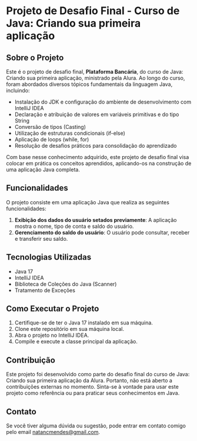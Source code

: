 # Projeto de Desafio Final - Curso de Java: Criando sua primeira aplicação

## Sobre o Projeto

Este é o projeto de desafio final, <strong>Plataforma Bancária</strong>, do curso de Java: Criando sua primeira aplicação, ministrado pela Alura. Ao longo do curso, foram abordados diversos tópicos fundamentais da linguagem Java, incluindo:

- Instalação do JDK e configuração do ambiente de desenvolvimento com IntelliJ IDEA
- Declaração e atribuição de valores em variáveis primitivas e do tipo String
- Conversão de tipos (Casting)
- Utilização de estruturas condicionais (if-else)
- Aplicação de loops (while, for)
- Resolução de desafios práticos para consolidação do aprendizado

Com base nesse conhecimento adquirido, este projeto de desafio final visa colocar em prática os conceitos aprendidos, aplicando-os na construção de uma aplicação Java completa.

## Funcionalidades

O projeto consiste em uma aplicação Java que realiza as seguintes funcionalidades:

1. **Exibição dos dados do usuário setados previamente**: A aplicação mostra o nome, tipo de conta e saldo do usuário.
2. **Gerenciamento do saldo do usuário**: O usuário pode consultar, receber e transferir seu saldo.

## Tecnologias Utilizadas

- Java 17
- IntelliJ IDEA
- Biblioteca de Coleções do Java (Scanner)
- Tratamento de Exceções

## Como Executar o Projeto

1. Certifique-se de ter o Java 17 instalado em sua máquina.
2. Clone este repositório em sua máquina local.
3. Abra o projeto no IntelliJ IDEA.
4. Compile e execute a classe principal da aplicação.

## Contribuição

Este projeto foi desenvolvido como parte do desafio final do curso de Java: Criando sua primeira aplicação da Alura. Portanto, não está aberto a contribuições externas no momento. Sinta-se à vontade para usar este projeto como referência ou para praticar seus conhecimentos em Java.

## Contato

Se você tiver alguma dúvida ou sugestão, pode entrar em contato comigo pelo email [natancmendes@gmail.com](mailto:natancmendes@gmail.com).